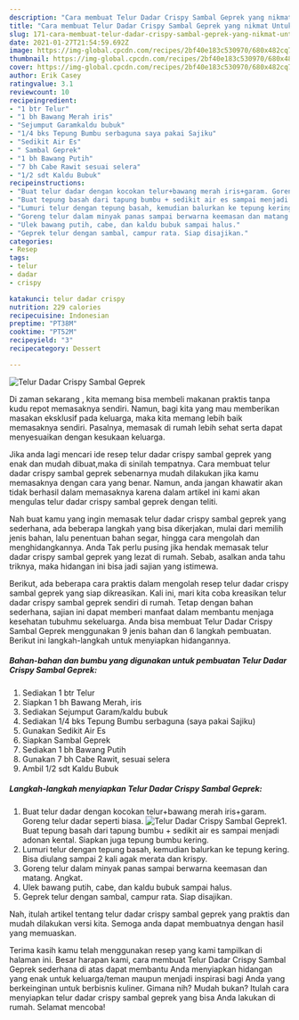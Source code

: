 ```yaml
---
description: "Cara membuat Telur Dadar Crispy Sambal Geprek yang nikmat Untuk Jualan"
title: "Cara membuat Telur Dadar Crispy Sambal Geprek yang nikmat Untuk Jualan"
slug: 171-cara-membuat-telur-dadar-crispy-sambal-geprek-yang-nikmat-untuk-jualan
date: 2021-01-27T21:54:59.692Z
image: https://img-global.cpcdn.com/recipes/2bf40e183c530970/680x482cq70/telur-dadar-crispy-sambal-geprek-foto-resep-utama.jpg
thumbnail: https://img-global.cpcdn.com/recipes/2bf40e183c530970/680x482cq70/telur-dadar-crispy-sambal-geprek-foto-resep-utama.jpg
cover: https://img-global.cpcdn.com/recipes/2bf40e183c530970/680x482cq70/telur-dadar-crispy-sambal-geprek-foto-resep-utama.jpg
author: Erik Casey
ratingvalue: 3.1
reviewcount: 10
recipeingredient:
- "1 btr Telur"
- "1 bh Bawang Merah iris"
- "Sejumput Garamkaldu bubuk"
- "1/4 bks Tepung Bumbu serbaguna saya pakai Sajiku"
- "Sedikit Air Es"
- " Sambal Geprek"
- "1 bh Bawang Putih"
- "7 bh Cabe Rawit sesuai selera"
- "1/2 sdt Kaldu Bubuk"
recipeinstructions:
- "Buat telur dadar dengan kocokan telur+bawang merah iris+garam. Goreng telur dadar seperti biasa."
- "Buat tepung basah dari tapung bumbu + sedikit air es sampai menjadi adonan kental. Siapkan juga tepung bumbu kering."
- "Lumuri telur dengan tepung basah, kemudian balurkan ke tepung kering. Bisa diulang sampai 2 kali agak merata dan krispy."
- "Goreng telur dalam minyak panas sampai berwarna keemasan dan matang. Angkat."
- "Ulek bawang putih, cabe, dan kaldu bubuk sampai halus."
- "Geprek telur dengan sambal, campur rata. Siap disajikan."
categories:
- Resep
tags:
- telur
- dadar
- crispy

katakunci: telur dadar crispy 
nutrition: 229 calories
recipecuisine: Indonesian
preptime: "PT38M"
cooktime: "PT52M"
recipeyield: "3"
recipecategory: Dessert

---
```



![Telur Dadar Crispy Sambal Geprek](https://img-global.cpcdn.com/recipes/2bf40e183c530970/680x482cq70/telur-dadar-crispy-sambal-geprek-foto-resep-utama.jpg)

Di zaman  sekarang , kita memang bisa membeli makanan praktis tanpa kudu repot memasaknya sendiri. Namun, bagi kita yang mau memberikan masakan eksklusif pada keluarga, maka kita memang lebih baik memasaknya sendiri. Pasalnya, memasak di rumah lebih sehat serta dapat menyesuaikan dengan kesukaan keluarga.

Jika anda lagi mencari ide resep telur dadar crispy sambal geprek yang enak dan mudah dibuat,maka di sinilah tempatnya. Cara membuat telur dadar crispy sambal geprek  sebenarnya mudah dilakukan jika kamu memasaknya dengan cara yang benar. Namun, anda jangan khawatir akan tidak berhasil dalam memasaknya 
karena dalam artikel ini kami akan mengulas telur dadar crispy sambal geprek dengan teliti.  



Nah buat kamu yang ingin memasak telur dadar crispy sambal geprek yang sederhana, ada beberapa langkah yang bisa dikerjakan, mulai dari memilih jenis bahan, lalu penentuan bahan segar, hingga cara mengolah dan menghidangkannya. Anda Tak perlu pusing jika hendak memasak telur dadar crispy sambal geprek yang lezat di rumah. Sebab, asalkan anda  tahu triknya, maka hidangan ini bisa jadi sajian yang istimewa.

Berikut, ada beberapa cara praktis  dalam mengolah resep telur dadar crispy sambal geprek yang siap dikreasikan. Kali ini, mari kita coba kreasikan telur dadar crispy sambal geprek sendiri di rumah. Tetap dengan bahan sederhana, sajian ini dapat memberi manfaat dalam membantu menjaga kesehatan tubuhmu sekeluarga. Anda bisa membuat Telur Dadar Crispy Sambal Geprek menggunakan 9 jenis bahan dan 6 langkah pembuatan. Berikut ini langkah-langkah untuk menyiapkan hidangannya.

<!--inarticleads1-->

##### Bahan-bahan dan bumbu yang digunakan untuk pembuatan Telur Dadar Crispy Sambal Geprek:

1. Sediakan 1 btr Telur
1. Siapkan 1 bh Bawang Merah, iris
1. Sediakan Sejumput Garam/kaldu bubuk
1. Sediakan 1/4 bks Tepung Bumbu serbaguna (saya pakai Sajiku)
1. Gunakan Sedikit Air Es
1. Siapkan  Sambal Geprek
1. Sediakan 1 bh Bawang Putih
1. Gunakan 7 bh Cabe Rawit, sesuai selera
1. Ambil 1/2 sdt Kaldu Bubuk




<!--inarticleads2-->

##### Langkah-langkah menyiapkan Telur Dadar Crispy Sambal Geprek:

1. Buat telur dadar dengan kocokan telur+bawang merah iris+garam. Goreng telur dadar seperti biasa.
<img src="https://img-global.cpcdn.com/steps/f191d1319dd4a6b2/160x128cq70/telur-dadar-crispy-sambal-geprek-langkah-memasak-1-foto.jpg" alt="Telur Dadar Crispy Sambal Geprek">1. Buat tepung basah dari tapung bumbu + sedikit air es sampai menjadi adonan kental. Siapkan juga tepung bumbu kering.
1. Lumuri telur dengan tepung basah, kemudian balurkan ke tepung kering. Bisa diulang sampai 2 kali agak merata dan krispy.
1. Goreng telur dalam minyak panas sampai berwarna keemasan dan matang. Angkat.
1. Ulek bawang putih, cabe, dan kaldu bubuk sampai halus.
1. Geprek telur dengan sambal, campur rata. Siap disajikan.




Nah, itulah artikel tentang  telur dadar crispy sambal geprek  yang praktis dan mudah dilakukan versi kita. Semoga anda dapat membuatnya dengan hasil yang memuaskan. 

Terima kasih kamu telah menggunakan resep yang kami tampilkan di halaman ini. Besar harapan kami, cara membuat  Telur Dadar Crispy Sambal Geprek sederhana di atas dapat membantu Anda menyiapkan hidangan yang enak untuk keluarga/teman maupun menjadi inspirasi bagi Anda yang berkeinginan untuk berbisnis kuliner. Gimana nih? Mudah bukan? Itulah cara menyiapkan telur dadar crispy sambal geprek yang bisa Anda lakukan di rumah. Selamat mencoba!

